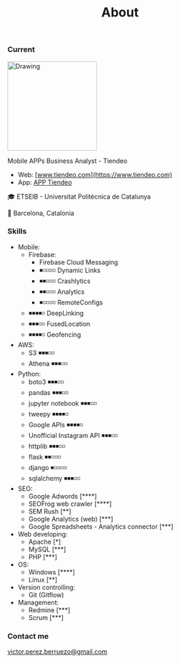 ﻿---
layout: page
title: About
permalink: /about/
---
### Current

<img src="https://www.tiendeo.com/info/en/wp-content/uploads/2016/10/logo_tiendeotech_red.svg" alt="Drawing" style="width: 200px;"/>

Mobile APPs Business Analyst - Tiendeo 
* Web: [www.tiendeo.com](https://www.tiendeo.com)
* App: [APP Tiendeo](https://www.tiendeo.com/_apps?utm_source=vperez.github.io)

🎓 ETSEIB - Universitat Politècnica de Catalunya

📍 Barcelona, Catalonia

### Skills

* Mobile:
	+ Firebase:
		- Firebase Cloud Messaging
		- ◾️◽️◽️◽️◽️ Dynamic Links
		- ◾️◾️◽️◽️◽️ Crashlytics
		- ◾️◾️◽️◽️◽️ Analytics
		- ◾️◽️◽️◽️◽️ RemoteConfigs
	+ ◾️◾️◾️◾️◽️ DeepLinking
	+ ◾️◾️◾️◽️◽️ FusedLocation
	+ ◾️◾️◾️◾️◽️ Geofencing
* AWS:
	+ S3 ◾️◾️◾️◽️◽️ 
	+ Athena ◾️◾️◾️◽️◽️ 
* Python:
	+ boto3 ◾️◾️◾️◽️◽️ 
	+ pandas ◾️◾️◾️◽️◽️ 
	+ jupyter notebook ◾️◾️◾️◽️◽️ 
	+ tweepy ◾️◾️◾️◾️◽️ 
	+ Google APIs ◾️◾️◾️◾️◽️ 
	+ Unofficial Instagram API ◾️◾️◾️◽️◽️ 
	+ httplib ◾️◾️◾️◽️◽️ 
	+ flask ◾️◾️◽️◽️◽️ 
	+ django ◾️◽️◽️◽️◽️ 
	+ sqlalchemy ◾️◾️◾️◽️◽️ 
* SEO:
	+ Google Adwords [****]
	+ SEOFrog web crawler [****]
	+ SEM Rush [**]
	+ Google Analytics (web) [***]
	+ Google Spreadsheets - Analytics connector [***]
* Web developing:
	+ Apache [*]
	+ MySQL [***]
	+ PHP [***]
* OS:
	+ Windows [****]
	+ Linux [**]
* Version controlling:
	+ Git (Gitflow)
* Management:
	+ Redmine [***]
	+ Scrum [***] 	
### Contact me

[victor.perez.berruezo@gmail.com](mailto:victor.perez.berruezo@gmail.com)